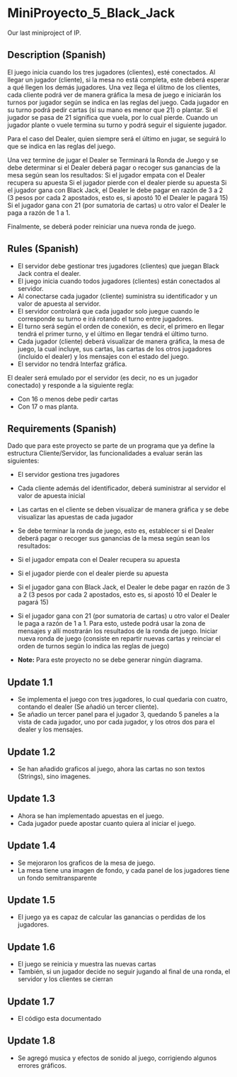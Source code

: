 # MiniProyecto_5_Black_Jack
Our last miniproject of IP.

## Description (Spanish)

El juego inicia cuando los tres jugadores (clientes), esté conectados. Al llegar un jugador (cliente), si la mesa no está completa, este deberá esperar a qué llegen los demás jugadores.
Una vez llega el úlitmo de los clientes, cada cliente podrá ver de manera gráfica la mesa de juego e iniciarán los turnos por jugador según se indica en las reglas del juego.
Cada jugador en su turno podrá pedir cartas (si su mano es menor que 21) o plantar.
Si el jugador se pasa de 21 significa que vuela, por lo cual pierde.
Cuando un jugador plante o vuele termina su turno y podrá seguir el siguiente jugador.

Para el caso del Dealer, quien siempre será el último en jugar, se seguirá lo que se indica en las reglas del juego.


Una vez termine de jugar el Dealer se Terminará la Ronda de Juego y se debe determinar si el Dealer deberá pagar o recoger sus ganancias de la mesa según sean los resultados:
Si el jugador empata con el Dealer recupera su apuesta
Si el jugador pierde con el dealer pierde su apuesta
Si el jugador gana con Black Jack, el Dealer le debe pagar en razón de 3 a 2 (3 pesos por cada 2 apostados, esto es, si apostó 10 el Dealer le pagará 15)
Si el jugador gana con 21 (por sumatoria de cartas) u otro valor el Dealer le paga a razón de 1 a 1.



Finalmente, se deberá poder reiniciar una nueva ronda de juego.

## Rules (Spanish)

- El servidor debe gestionar tres jugadores (clientes) que juegan Black Jack contra el dealer.
- El juego inicia cuando todos jugadores (clientes) están conectados al servidor.
- Al conectarse cada jugador (cliente) suministra su identificador y un valor de apuesta al servidor.
- El servidor controlará que cada jugador solo juegue cuando le corresponde su turno e irá rotando el turno entre jugadores.
- El turno será según el orden de conexión, es decir, el primero en llegar tendrá el primer turno, y el último en llegar tendrá el último turno.
- Cada jugador (cliente) deberá visualizar de manera gráfica, la mesa de juego, la cual incluye, sus cartas, las cartas de los otros jugadores (incluido el dealer) y los mensajes con el estado del juego.
- El servidor no tendrá Interfaz gráfica.

El dealer será emulado por el servidor (es decir, no es un jugador conectado) y responde a la siguiente regla:

- Con 16 o menos debe pedir cartas
- Con 17 o mas planta.

## Requirements (Spanish)

Dado que para este proyecto se parte de un programa que ya define la estructura Cliente/Servidor, las funcionalidades a evaluar serán las siguientes:

- El servidor gestiona tres jugadores
- Cada cliente además del identificador, deberá suministrar al servidor el valor de apuesta inicial
- Las cartas en el cliente se deben visualizar de manera gráfica y se debe visualizar las apuestas de cada jugador
- Se debe terminar la ronda de juego, esto es, establecer si el Dealer deberá pagar o recoger sus ganancias de la mesa según sean los resultados:
- Si el jugador empata con el Dealer recupera su apuesta
- Si el jugador pierde con el dealer pierde su apuesta
- Si el jugador gana con Black Jack, el Dealer le debe pagar en razón de 3 a 2 (3 pesos por cada 2 apostados, esto es, si apostó 10 el Dealer le pagará 15)
- Si el jugador gana con 21 (por sumatoria de cartas) u otro valor el Dealer le paga a razón de 1 a 1.
Para esto, ustede podrá usar la zona de mensajes y allí mostrarán los resultados de la ronda de juego.
Iniciar nueva ronda de juego (consiste en repartir nuevas cartas y reinciar el orden de turnos según lo indica las reglas de juego)


- **Note:** Para este proyecto no se debe generar ningún diagrama.

## Update 1.1

- Se implementa el juego con tres jugadores, lo cual quedaria con cuatro, contando el dealer (Se añadió un tercer cliente).
- Se añadio un tercer panel para el jugador 3, quedando 5 paneles a la vista de cada jugador, uno por cada jugador, y los otros dos para el dealer y los mensajes.

## Update 1.2

- Se han añadido graficos al juego, ahora las cartas no son textos (Strings), sino imagenes.

## Update 1.3

- Ahora se han implementado apuestas en el juego.
- Cada jugador puede apostar cuanto quiera al iniciar el juego.

## Update 1.4

- Se mejoraron los graficos de la mesa de juego.
- La mesa tiene una imagen de fondo, y cada panel de los jugadores tiene un fondo semitransparente

## Update 1.5

- El juego ya es capaz de calcular las ganancias o perdidas de los jugadores.

## Update 1.6

- El juego se reinicia y muestra las nuevas cartas
- También, si un jugador decide no seguir jugando al final de una ronda, el servidor y los clientes se cierran

## Update 1.7

- El código esta documentado

## Update 1.8

- Se agregó musica y efectos de sonido al juego, corrigiendo algunos errores gráficos.